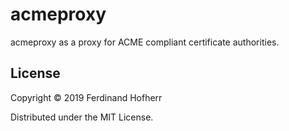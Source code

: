 # acmeproxy

acmeproxy as a proxy for ACME compliant certificate authorities.

## License

Copyright © 2019 Ferdinand Hofherr

Distributed under the MIT License.
